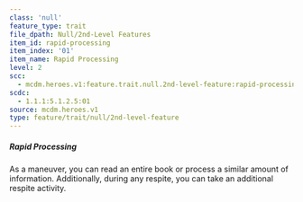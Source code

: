 ```yaml
---
class: 'null'
feature_type: trait
file_dpath: Null/2nd-Level Features
item_id: rapid-processing
item_index: '01'
item_name: Rapid Processing
level: 2
scc:
  - mcdm.heroes.v1:feature.trait.null.2nd-level-feature:rapid-processing
scdc:
  - 1.1.1:5.1.2.5:01
source: mcdm.heroes.v1
type: feature/trait/null/2nd-level-feature
---
```


##### Rapid Processing

As a maneuver, you can read an entire book or process a similar amount of information. Additionally, during any respite, you can take an additional respite activity.

